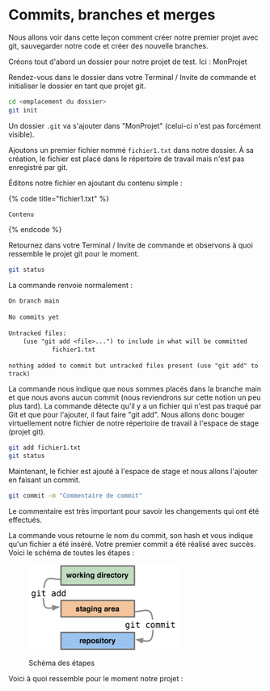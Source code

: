 # Commits, branches et merges

Nous allons voir dans cette leçon comment créer notre premier projet avec git, sauvegarder notre code et créer des nouvelle branches.

Créons tout d'abord un dossier pour notre projet de test. Ici : MonProjet

Rendez-vous dans le dossier dans votre Terminal / Invite de commande et initialiser le dossier en tant que projet git.

```sh
cd <emplacement du dossier>
git init
```

Un dossier `.git` va s'ajouter dans "MonProjet" (celui-ci n'est pas forcément visible).

Ajoutons un premier fichier nommé `fichier1.txt` dans notre dossier. À sa création, le fichier est placé dans le répertoire de travail mais n'est pas enregistré par git.

Éditons notre fichier en ajoutant du contenu simple :&#x20;

{% code title="fichier1.txt" %}
```
Contenu
```
{% endcode %}

Retournez dans votre Terminal / Invite de commande et observons à quoi ressemble le projet git pour le moment.

```sh
git status
```

La commande renvoie normalement :&#x20;

```
On branch main

No commits yet

Untracked files:
    (use "git add <file>...") to include in what will be committed
            fichier1.txt
            
nothing added to commit but untracked files present (use "git add" to track)
```

La commande nous indique que nous sommes placés dans la branche main et que nous avons aucun commit (nous reviendrons sur cette notion un peu plus tard). La commande détecte qu'il y a un fichier qui n'est pas traqué par Git et que pour l'ajouter, il faut faire "git add". Nous allons donc bouger virtuellement notre fichier de notre répertoire de travail à l'espace de stage (projet git).

```sh
git add fichier1.txt
git status
```

Maintenant, le fichier est ajouté à l'espace de stage et nous allons l'ajouter en faisant un commit.

```sh
git commit -m "Commentaire de commit"
```

Le commentaire est très important pour savoir les changements qui ont été effectués.

La commande vous retourne le nom du commit, son hash et vous indique qu'un fichier a été inséré. Votre premier commit a été réalisé avec succès. Voici le schéma de toutes les étapes :&#x20;

<figure><img src=".gitbook/assets/stage et commit.png" alt=""><figcaption><p>Schéma des étapes</p></figcaption></figure>

Voici à quoi ressemble pour le moment notre projet :&#x20;

